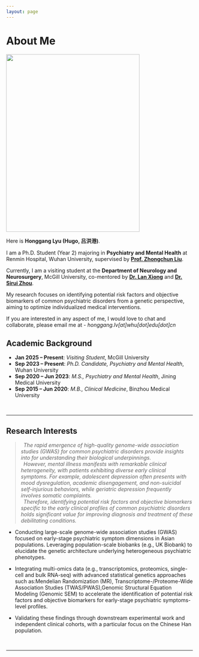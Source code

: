 ```yaml
---
layout: page
---
```


# About Me

<img src="https://hugolyu.github.io/honggang.jpg" class="floatpic" width="360" height="480">

Here is **Honggang Lyu (Hugo, 吕洪港)**.

I am a Ph.D. Student (Year 2) majoring in **Psychiatry and Mental Health** at Renmin Hospital, Wuhan University, supervised by [**Prof. Zhongchun Liu**](https://www.researchgate.net/profile/Zhongchun-Liu-2). 

Currently, I am a visiting student at the **Department of Neurology and Neurosurgery**, McGill University, co-mentored by [**Dr. Lan Xiong**](https://www.mcgill.ca/neuro/lan-xiong-md-phd) and [**Dr. Sirui Zhou**](https://szhoulab.github.io/). 

My research focuses on identifying potential risk factors and objective biomarkers of common psychiatric disorders from a genetic perspective, aiming to optimize individualized medical interventions.

If you are interested in any aspect of me, I would love to chat and collaborate, please email me at - *honggang.lv[at]whu[dot]edu[dot]cn*
<br>

## Academic Background

- **Jan 2025 – Present**: *Visiting Student*, McGill University
- **Sep 2023 – Present**: *Ph.D. Candidate, Psychiatry and Mental Health*, Wuhan University
- **Sep 2020 – Jun 2023**: *M.S., Psychiatry and Mental Health*, Jining Medical University
- **Sep 2015 – Jun 2020**: *M.B., Clinical Medicine*, Binzhou Medical University
<br>

---

## Research Interests

> *&ensp;The rapid emergence of high-quality genome-wide association studies (GWAS) for common psychiatric disorders provide insights into for understanding their biological underpinnings. 
> <br> &ensp;However, mental illness manifests with remarkable clinical heterogeneity, with patients exhibiting diverse early clinical symptoms. For example, adolescent depression often presents with mood dysregulation, academic disengagement, and non-suicidal self-injurious behaviors, while geriatric depression frequently involves somatic complaints. 
> <br>&ensp;Therefore, identifying potential risk factors and objective biomarkers specific to the early clinical profiles of common psychiatric disorders holds significant value for improving diagnosis and treatment of these debilitating conditions.*

- Conducting large-scale genome-wide association studies (GWAS) focused on early-stage psychiatric symptom dimensions in Asian populations. Leveraging population-scale biobanks (e.g., UK Biobank) to elucidate the genetic architecture underlying heterogeneous psychiatric phenotypes.

- Integrating multi-omics data (e.g., transcriptomics, proteomics, single-cell and bulk RNA-seq) with advanced statistical genetics approaches such as:Mendelian Randomization (MR), Transcriptome-/Proteome-Wide Association Studies (TWAS/PWAS),Genomic Structural Equation Modeling (Genomic SEM) to accelerate the identification of potential risk factors and objective biomarkers for early-stage psychiatric symptoms-level profiles.

- Validating these findings through downstream experimental work and independent clinical cohorts, with a particular focus on the Chinese Han population.
<br>

---
